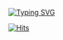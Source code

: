 
[![Typing SVG](https://readme-typing-svg.demolab.com?font=Lobster&size=23&duration=3000&pause=1000&color=828BF7&center=true&vCenter=true&width=435&lines=Hi+there+%F0%9F%91%8B++I'm+Inae)](https://git.io/typing-svg)

[![Hits](https://hits.seeyoufarm.com/api/count/incr/badge.svg?url=https%3A%2F%2Fgithub.com%2Fdev-CIA&count_bg=%23E6D2FD&title_bg=%237E7E7E&icon=&icon_color=%23E7E7E7&title=hits&edge_flat=true)](https://hits.seeyoufarm.com)
<!--
**dev-CIA/dev-CIA** is a ✨ _special_ ✨ repository because its `README.md` (this file) appears on your GitHub profile.

Here are some ideas to get you started:

- 🔭 I’m currently working on ...
- 🌱 I’m currently learning ...
- 👯 I’m looking to collaborate on ...
- 🤔 I’m looking for help with ...
- 💬 Ask me about ...
- 📫 How to reach me: ...
- 😄 Pronouns: ...
- ⚡ Fun fact: ...
-->
